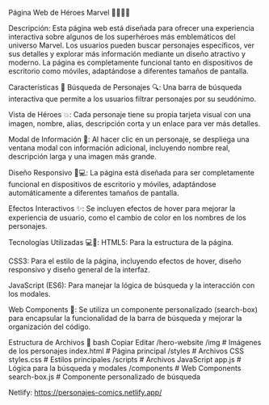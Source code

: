 Página Web de Héroes Marvel 🦸‍♂️🦸‍♀️


Descripción:
Esta página web está diseñada para ofrecer una experiencia interactiva sobre algunos de los superhéroes más emblemáticos del universo Marvel. Los usuarios pueden buscar personajes específicos, ver sus detalles y explorar más información mediante un diseño atractivo y moderno. La página es completamente funcional tanto en dispositivos de escritorio como móviles, adaptándose a diferentes tamaños de pantalla.

Características 🚀
Búsqueda de Personajes 🔍: 
    Una barra de búsqueda interactiva que permite a los usuarios filtrar personajes por su seudónimo.

Vista de Héroes 💥: 
    Cada personaje tiene su propia tarjeta visual con una imagen, nombre, alias, descripción corta y un enlace para ver más detalles.

Modal de Información 📜: 
    Al hacer clic en un personaje, se despliega una ventana modal con información adicional, incluyendo nombre real, descripción larga y una imagen más grande.

Diseño Responsivo 📱💻: 
    La página está diseñada para ser completamente funcional en dispositivos de escritorio y móviles, adaptándose automáticamente a diferentes tamaños de pantalla.

Efectos Interactivos ✨: 
    Se incluyen efectos de hover para mejorar la experiencia de usuario, como el cambio de color en los nombres de los personajes.

Tecnologías Utilizadas 💻🔧:
    HTML5: Para la estructura de la página.

CSS3: Para el estilo de la página, incluyendo efectos de hover, diseño responsivo y diseño general de la interfaz.

JavaScript (ES6): Para manejar la lógica de búsqueda y la interacción con los modales.

Web Components 🧩: Se utiliza un componente personalizado (search-box) para encapsular la funcionalidad de la barra de búsqueda y mejorar la organización del código.

Estructura de Archivos 📁
bash
Copiar
Editar
/hero-website
    /img                  # Imágenes de los personajes
    index.html            # Página principal
    /styles               # Archivos CSS
        styles.css        # Estilos principales
    /scripts              # Archivos JavaScript
        app.js            # Lógica para la búsqueda y modales
    /components           # Web Components
        search-box.js     # Componente personalizado de búsqueda

Netlify:
https://personajes-comics.netlify.app/
